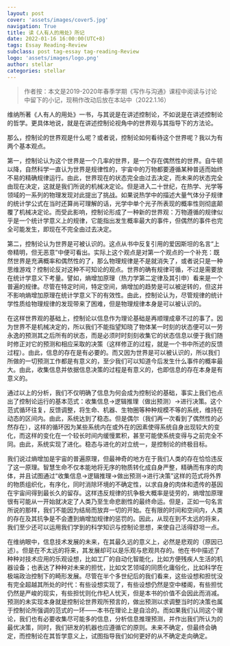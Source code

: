 ```yaml
---
layout: post
cover: 'assets/images/cover5.jpg'
navigation: True
title: 读《人有人的用处》所记
date: 2022-01-16 16:00:00(UTC+8)
tags: Essay Reading-Review
subclass: post tag-essay tag-reading-Review
logo: 'assets/images/logo.png'
author: stellar
categories: stellar
---
```


> 作者按：本文是2019-2020年春季学期《写作与沟通》课程中阅读与讨论中留下的小记，现稍作改动后放在本站中（2022.1.16）

维纳所著《人有人的用处》一书，与其说是在讲述控制论，不如说是在讲述控制论的哲学。更具体地说，就是在讲述控制论视角中的世界观与其指导下的方法论。

那么，控制论的世界观是什么呢？或者说，控制论如何看待这个世界呢？我以为有两个基本观点。

第一，控制论认为这个世界是一个几率的世界，是一个存在偶然性的世界。自牛顿以降，自然科学一直认为世界是规律性的，宇宙中的万物都要遵循某种普适而始终不易的精确规律运行。由此，世界现在的状态完全由过去决定，而未来的状态完全由现在决定，这就是我们所说的机械决定论。但是进入二十世纪，在热学、光学等领域的一系列的物理发现对此提出了挑战。如果说热学中的描述大量气体分子规律的统计学公式在当时还算尚可理解的话，光学中单个光子所表现的概率性则彻底颠覆了机械决定论。而受此影响，控制论形成了一种新的世界观：万物遵循的规律似乎是一个统计学意义上的规律，它能指出发生概率最大的事件，但偶然的事件也完全可能发生，即现在不完全由过去决定。

第二，控制论认为世界是可被认识的。这点从书中反复引用的爱因斯坦的名言“上帝精明，但无恶意”中便可看出。实际上这个观点是对第一个观点的一个补充：既然世界是充满概率和偶然性的了，那么物理规律是不是就消失了，或者说只是一种思维游戏？控制论反对这种不可知论的观点。世界的确有规律可循，不过是需要放在统计学意义下考量。譬如，熵增加原理（热力学第二定律及其引申）看来是一个普遍的规律。尽管在特定时间，特定空间，熵增加的趋势是可以被逆转的，但这并不影响熵增加原理在统计学意义下的有效性。由此，控制论认为，尽管规律的统计学性质给物理规律的发现带来了困难，但是物理规律本身是可以被认识的。

在这样世界观的基础上，控制论以信息作为理论基础是再顺理成章不过的事了。因为世界不是机械决定的，所以我们不能指望知晓了物体某一时刻的状态便可以一劳永逸的预测其之后所有的状态，而是必须时时刻刻收集它的状态信息以便于我们随时修正对它的预测和相应采取的决策（这样修正的过程，就是一个书中所述的反馈过程）。由此，信息的存在是有必要的。而又因为世界是可以被认识的，所以我们所做的一切预测工作都是有意义的，至少我们可以知道今后发生什么事件的概率最大。由此，收集信息并依据信息决策的过程是有意义的，也即信息的存在本身是有意义的。

通过以上的分析，我们不仅明确了信息为何会成为控制论的基础，事实上我们也点出了控制论运行的基本范式：收集信息→逻辑推理（做出预测）→进行决策。这个范式循环往复，反馈调整，将生命、机器、生物圈等种种规模不等的系统，维持在动态的区间内。由此，系统达到了稳态。但是偶尔（我们再一次看到了偶然性的必然存在），这样的循环因为某些系统内在或外在的因素使得系统自身出现较大的变化，而这样的变化在一个较长时间内缓慢累积，甚至可能使系统变得与之前完全不同。由此，系统实现了进化。稳态与进化的对立统一，是控制论的终极目标。

我们说过熵增加是宇宙的普遍原理，但最神奇的地方在于我们人类的存在恰恰违反了这一原理。智慧生命不仅本能地将无序的物质转化成自身严整，精确而有序的肉体，并且试图通过“收集信息→逻辑推理→做出预测→进行决策”这样的范式将外界的物质组织化，有序化，同时消除环境的不确定性，以求自身的肉体和遗传的基因在宇宙间得到最长久的留存。这样违反规律的抗争极大概率是徒劳的，熵增加原理很有可能从一开始就决定了人类乃至生命悲剧性的最终命运。但是，正如一句名言所说的那样，我们不能因为结局而放弃一切的开始。在有限的时间和空间内，人类的存在及其抗争是不会遭到熵增加规律的惩罚的。因此，从现在到不太远的将来，我们至少还可以运用我们学到的科学知识与控制论思想，来使自己活得舒坦一点。

在维纳眼中，信息技术发展的未来，在其最久远的意义上，必然是悲观的（原因已述）。但是在不太远的将来，其发展却可以是乐观与悲观共存的。他在书中描述了种种对技术应用的乐观设想，比如工厂的自动化智能化，比如方便残疾人生活的机器设备；也表达了种种对未来的担忧，比如文艺领域的同质化庸俗化，比如科学在极端政治控制下的畸形发展。尽管在半个多世纪后的我们看来，这些设想和担忧没有完全超越其所处的时代：有些设想实现了，有些设想仍然是空中楼阁，有些担忧仍然是严峻的现实，有些担忧则化作杞人忧天，但是本书的价值不会因此而消减。预测的未实现本身就是控制论世界观所预言的，做出预测以求调整当时的决策也属于控制论所强调的范式的一环——本书在理论上是自洽的。而如果我们认同这个理论，我们也有必要收集尽可能多的信息，分析信息推理预测，并作出我们所认为的最优决策，同时，我们研发的机器也应遵循它的原则。未来不确定，但最终会确定，而控制论在其哲学意义上，试图指导我们如何更好的从不确定走向确定。
